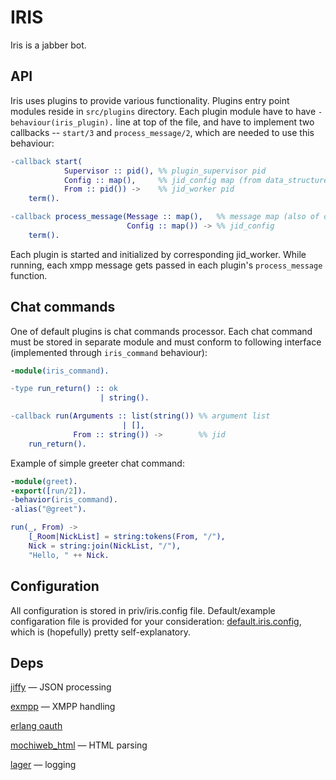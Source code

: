 IRIS
====

Iris is a jabber bot.

API
---

Iris uses plugins to provide various functionality.
Plugins entry point modules reside in `src/plugins` directory. Each plugin module have to have `-behaviour(iris_plugin).` line at top of the file, and have to implement two callbacks -- `start/3` and `process_message/2`, which are needed to use this behaviour:
```erlang
-callback start(
            Supervisor :: pid(), %% plugin_supervisor pid
            Config :: map(),     %% jid_config map (from data_structures dir)
            From :: pid()) ->    %% jid_worker pid
    term().

-callback process_message(Message :: map(),   %% message map (also of data structures kind)
                          Config :: map()) -> %% jid_config
    term().
```
Each plugin is started and initialized by corresponding jid_worker.
While running, each xmpp message gets passed in each plugin's `process_message` function.

Chat commands
-------------

One of default plugins is chat commands processor.
Each chat command must be stored in separate module and must conform to following interface (implemented through `iris_command` behaviour):
```erlang
-module(iris_command).

-type run_return() :: ok
                    | string().

-callback run(Arguments :: list(string()) %% argument list
                         | [],
              From :: string()) ->        %% jid
    run_return().
```
Example of simple greeter chat command:
```erlang
-module(greet).
-export([run/2]).
-behavior(iris_command).
-alias("@greet").

run(_, From) ->
    [_Room|NickList] = string:tokens(From, "/"),
    Nick = string:join(NickList, "/"),
    "Hello, " ++ Nick.
```
Configuration
-------------

All configuration is stored in priv/iris.config file. Default/example configaration file is provided for your consideration: [default.iris.config](https://github.com/taptap/iris/blob/master/priv/default.iris.config), which is (hopefully) pretty self-explanatory.

Deps
----------------

[jiffy](https://github.com/davisp/jiffy) — JSON  processing

[exmpp](http://processone.github.com/exmpp/) — XMPP handling

[erlang oauth](https://github.com/tim/erlang-oauth)

[mochiweb_html](https://github.com/mochi/mochiweb) — HTML parsing

[lager](https://github.com/basho/lager) — logging
